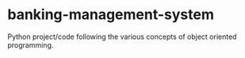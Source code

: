 # banking-management-system
Python project/code following the various concepts of object oriented programming. 
